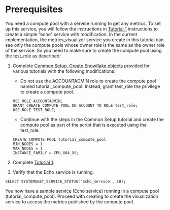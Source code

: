 # Prerequisites

You need a compute pool with a service running to get any metrics. To set up this service, you will follow the instructions in [Tutorial 1](https://docs.snowflake.com/developer-guide/snowpark-container-services/tutorials/tutorial-1) instructions to create a simple “echo” service with modification. In the current implementation, the metrics_visualizer service you create in this tutorial can see only the compute pools whose owner role is the same as the owner role of the service. So you need to make sure to create the compute pool using the test_role as described:

1. Complete [Common Setup, Create Snowflake objects](https://docs.snowflake.com/developer-guide/snowpark-container-services/tutorials/common-setup) provided for various tutorials with the following modifications:
    * Do not use the ACCOUNTADMIN role to create the compute pool named tutorial_compute_pool. Instead, grant test_role the privilege to create a compute pool.
    ```commandline
    USE ROLE ACCOUNTADMIN;
    GRANT CREATE COMPUTE POOL ON ACCOUNT TO ROLE test_role;
    USE ROLE TEST_ROLE;
    ```
    * Continue with the steps in the Common Setup tutorial and create the compute pool as part of the script that is executed using the test_role:
    ```commandline
    CREATE COMPUTE POOL tutorial_compute_pool
    MIN_NODES = 1
    MAX_NODES = 1
    INSTANCE_FAMILY = CPU_X64_XS;
    ```

2. Complete [Tutorial 1](https://docs.snowflake.com/developer-guide/snowpark-container-services/tutorials/tutorial-1).

3. Verify that the Echo service is running.
```commandline
SELECT SYSTEM$GET_SERVICE_STATUS('echo_service', 10);
```

You now have a sample service (Echo service) running in a compute pool (tutorial_compute_pool). Proceed with creating to create the visualization service to access the metrics published by the compute pool.